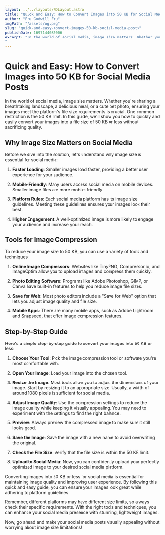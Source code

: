 ```yaml
---
layout: ../../layouts/MDLayout.astro
title: "Quick and Easy: How to Convert Images into 50 KB for Social Media Posts"
author: "Fru Godwill Fru"
imgPath: "/assets/og.png"
slug: "quick-and-easy-convert-images-50-kb-social-media-posts"
publishDate: 1697144085006
excerpt: "In the world of social media, image size matters. Whether you're sharing a breathtaking landscape, a delicious meal, or a cute pet photo, ensuring your images meet the platform's file size requirements is crucial. One common restriction is the 50 KB limit. In this guide, we'll show you how to quickly and easily convert your images into a file size of 50 KB or less without sacrificing quality.
"
---
```

# Quick and Easy: How to Convert Images into 50 KB for Social Media Posts

In the world of social media, image size matters. Whether you're sharing a breathtaking landscape, a delicious meal, or a cute pet photo, ensuring your images meet the platform's file size requirements is crucial. One common restriction is the 50 KB limit. In this guide, we'll show you how to quickly and easily convert your images into a file size of 50 KB or less without sacrificing quality.

## Why Image Size Matters on Social Media

Before we dive into the solution, let's understand why image size is essential for social media:

1. **Faster Loading**: Smaller images load faster, providing a better user experience for your audience.

2. **Mobile-Friendly**: Many users access social media on mobile devices. Smaller image files are more mobile-friendly.

3. **Platform Rules**: Each social media platform has its image size guidelines. Meeting these guidelines ensures your images look their best.

4. **Higher Engagement**: A well-optimized image is more likely to engage your audience and increase your reach.

## Tools for Image Compression

To reduce your image size to 50 KB, you can use a variety of tools and techniques:

1. **Online Image Compressors**: Websites like TinyPNG, Compressor.io, and ImageOptim allow you to upload images and compress them quickly.

2. **Photo Editing Software**: Programs like Adobe Photoshop, GIMP, or Canva have built-in features to help you reduce image file sizes.

3. **Save for Web**: Most photo editors include a "Save for Web" option that lets you adjust image quality and file size.

4. **Mobile Apps**: There are many mobile apps, such as Adobe Lightroom and Snapseed, that offer image compression features.

## Step-by-Step Guide

Here's a simple step-by-step guide to convert your images into 50 KB or less:

1. **Choose Your Tool**: Pick the image compression tool or software you're most comfortable with.

2. **Open Your Image**: Load your image into the chosen tool.

3. **Resize the Image**: Most tools allow you to adjust the dimensions of your image. Start by resizing it to an appropriate size. Usually, a width of around 1080 pixels is sufficient for social media.

4. **Adjust Image Quality**: Use the compression settings to reduce the image quality while keeping it visually appealing. You may need to experiment with the settings to find the right balance.

5. **Preview**: Always preview the compressed image to make sure it still looks good.

6. **Save the Image**: Save the image with a new name to avoid overwriting the original.

7. **Check the File Size**: Verify that the file size is within the 50 KB limit.

8. **Upload to Social Media**: Now, you can confidently upload your perfectly optimized image to your desired social media platform.



Converting images into 50 KB or less for social media is essential for maintaining image quality and improving user experience. By following this quick and easy guide, you can ensure your images look great while adhering to platform guidelines.

Remember, different platforms may have different size limits, so always check their specific requirements. With the right tools and techniques, you can enhance your social media presence with stunning, lightweight images.

Now, go ahead and make your social media posts visually appealing without worrying about image size limitations!
